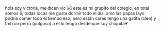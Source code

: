 hola soy victoria, me dicen vic
![](https://i.postimg.cc/hvGZzpGt/IMG-20240503-WA0056.jpg)
este es mi grupito del colegio, en total somos 6, todas locas
me gusta dormir todo el día, amo las papas lays podría comer todo el tiempo eso, pero están caras
tengo una gatita (cleo) y tmb un perro (pulgoso) a el lo tengo desde que soy chiquita💗
